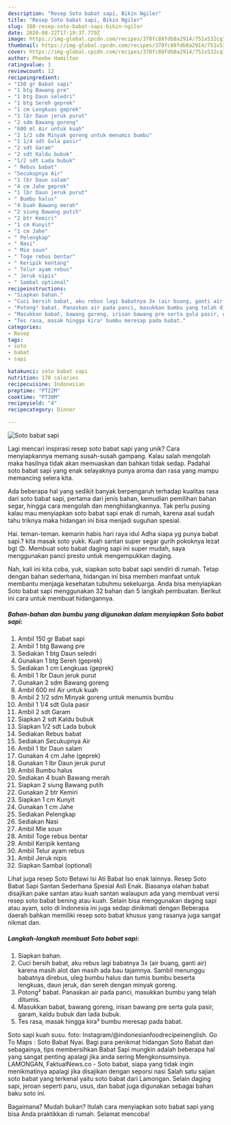 ```yaml
---
description: "Resep Soto babat sapi, Bikin Ngiler"
title: "Resep Soto babat sapi, Bikin Ngiler"
slug: 388-resep-soto-babat-sapi-bikin-ngiler
date: 2020-08-22T17:19:37.779Z
image: https://img-global.cpcdn.com/recipes/378fc88fdb8a2914/751x532cq70/soto-babat-sapi-foto-resep-utama.jpg
thumbnail: https://img-global.cpcdn.com/recipes/378fc88fdb8a2914/751x532cq70/soto-babat-sapi-foto-resep-utama.jpg
cover: https://img-global.cpcdn.com/recipes/378fc88fdb8a2914/751x532cq70/soto-babat-sapi-foto-resep-utama.jpg
author: Phoebe Hamilton
ratingvalue: 3
reviewcount: 12
recipeingredient:
- "150 gr Babat sapi"
- "1 btg Bawang pre"
- "1 btg Daun seledri"
- "1 btg Sereh geprek"
- "1 cm Lengkuas geprek"
- "1 lbr Daun jeruk purut"
- "2 sdm Bawang goreng"
- "600 ml Air untuk kuah"
- "2 1/2 sdm Minyak goreng untuk menumis bumbu"
- "1 1/4 sdt Gula pasir"
- "2 sdt Garam"
- "2 sdt Kaldu bubuk"
- "1/2 sdt Lada bubuk"
- " Rebus babat"
- "Secukupnya Air"
- "1 lbr Daun salam"
- "4 cm Jahe geprek"
- "1 lbr Daun jeruk purut"
- " Bumbu halus"
- "4 buah Bawang merah"
- "2 siung Bawang putih"
- "2 btr Kemiri"
- "1 cm Kunyit"
- "1 cm Jahe"
- " Pelengkap"
- " Nasi"
- " Mie soun"
- " Toge rebus bentar"
- " Keripik kentang"
- " Telur ayam rebus"
- " Jeruk nipis"
- " Sambal optional"
recipeinstructions:
- "Siapkan bahan."
- "Cuci bersih babat, aku rebus lagi babatnya 3x (air buang, ganti air) karena masih alot dan masih ada bau tajamnya. Sambil menunggu babatnya direbus, uleg bumbu halus dan tumis bumbu beserta lengkuas, daun jeruk, dan sereh dengan minyak goreng."
- "Potong² babat. Panaskan air pada panci, masukkan bumbu yang telah ditumis."
- "Masukkan babat, bawang goreng, irisan bawang pre serta gula pasir, garam, kaldu bubuk dan lada bubuk."
- "Tes rasa, masak hingga kira² bumbu meresap pada babat."
categories:
- Resep
tags:
- soto
- babat
- sapi

katakunci: soto babat sapi 
nutrition: 178 calories
recipecuisine: Indonesian
preptime: "PT22M"
cooktime: "PT30M"
recipeyield: "4"
recipecategory: Dinner

---
```



![Soto babat sapi](https://img-global.cpcdn.com/recipes/378fc88fdb8a2914/751x532cq70/soto-babat-sapi-foto-resep-utama.jpg)

Lagi mencari inspirasi resep soto babat sapi yang unik? Cara menyiapkannya memang susah-susah gampang. Kalau salah mengolah maka hasilnya tidak akan memuaskan dan bahkan tidak sedap. Padahal soto babat sapi yang enak selayaknya punya aroma dan rasa yang mampu memancing selera kita.

Ada beberapa hal yang sedikit banyak berpengaruh terhadap kualitas rasa dari soto babat sapi, pertama dari jenis bahan, kemudian pemilihan bahan segar, hingga cara mengolah dan menghidangkannya. Tak perlu pusing kalau mau menyiapkan soto babat sapi enak di rumah, karena asal sudah tahu triknya maka hidangan ini bisa menjadi suguhan spesial.

Hai. teman-teman. kemarin habis hari raya idul Adha siapa yg punya babat sapi.? kita masak soto yukk. Kuah santan super segar gurih pokoknya lezat bgt 😊. Membuat soto babat daging sapi ini super mudah, saya menggunakan panci presto untuk mengempukkan daging.


Nah, kali ini kita coba, yuk, siapkan soto babat sapi sendiri di rumah. Tetap dengan bahan sederhana, hidangan ini bisa memberi manfaat untuk membantu menjaga kesehatan tubuhmu sekeluarga. Anda bisa menyiapkan Soto babat sapi menggunakan 32 bahan dan 5 langkah pembuatan. Berikut ini cara untuk membuat hidangannya.

<!--inarticleads1-->

##### Bahan-bahan dan bumbu yang digunakan dalam menyiapkan Soto babat sapi:

1. Ambil 150 gr Babat sapi
1. Ambil 1 btg Bawang pre
1. Sediakan 1 btg Daun seledri
1. Gunakan 1 btg Sereh (geprek)
1. Sediakan 1 cm Lengkuas (geprek)
1. Ambil 1 lbr Daun jeruk purut
1. Gunakan 2 sdm Bawang goreng
1. Ambil 600 ml Air untuk kuah
1. Ambil 2 1/2 sdm Minyak goreng untuk menumis bumbu
1. Ambil 1 1/4 sdt Gula pasir
1. Ambil 2 sdt Garam
1. Siapkan 2 sdt Kaldu bubuk
1. Siapkan 1/2 sdt Lada bubuk
1. Sediakan  Rebus babat
1. Sediakan Secukupnya Air
1. Ambil 1 lbr Daun salam
1. Gunakan 4 cm Jahe (geprek)
1. Gunakan 1 lbr Daun jeruk purut
1. Ambil  Bumbu halus
1. Sediakan 4 buah Bawang merah
1. Siapkan 2 siung Bawang putih
1. Gunakan 2 btr Kemiri
1. Siapkan 1 cm Kunyit
1. Gunakan 1 cm Jahe
1. Sediakan  Pelengkap
1. Sediakan  Nasi
1. Ambil  Mie soun
1. Ambil  Toge rebus bentar
1. Ambil  Keripik kentang
1. Ambil  Telur ayam rebus
1. Ambil  Jeruk nipis
1. Siapkan  Sambal (optional)


Lihat juga resep Soto Betawi Isi Ati Babat Iso enak lainnya. Resep Soto Babat Sapi Santan Sederhana Spesial Asli Enak. Biasanya olahan babat disajikan pake santan atau kuah santan walaupun ada yang membuat versi resep soto babat bening atau kuah. Selain bisa menggunakan daging sapi atau ayam, soto di Indonesia ini juga sedap dinikmati dengan Beberapa daerah bahkan memiliki resep soto babat khusus yang rasanya juga sangat nikmat dan. 

<!--inarticleads2-->

##### Langkah-langkah membuat Soto babat sapi:

1. Siapkan bahan.
1. Cuci bersih babat, aku rebus lagi babatnya 3x (air buang, ganti air) karena masih alot dan masih ada bau tajamnya. Sambil menunggu babatnya direbus, uleg bumbu halus dan tumis bumbu beserta lengkuas, daun jeruk, dan sereh dengan minyak goreng.
1. Potong² babat. Panaskan air pada panci, masukkan bumbu yang telah ditumis.
1. Masukkan babat, bawang goreng, irisan bawang pre serta gula pasir, garam, kaldu bubuk dan lada bubuk.
1. Tes rasa, masak hingga kira² bumbu meresap pada babat.


Soto sapi kuah susu. foto: Instagram/@indonesianfoodrecipeinenglish. Go To Maps : Soto Babat Nyai. Bagi para penikmat hidangan Soto Babat dan sebagainya, tips membersihkan Babat Sapi mungkin adalah beberapa hal yang sangat penting apalagi jika anda sering Mengkonsumsinya. LAMONGAN, FaktualNews.co - Soto babat, siapa yang tidak ingin menikmatinya apalagi jika disajikan dengan seporsi nasi Salah satu sajian soto babat yang terkenal yaitu soto babat dari Lamongan. Selain daging sapi, jeroan seperti paru, usus, dan babat juga digunakan sebagai bahan baku soto ini. 

Bagaimana? Mudah bukan? Itulah cara menyiapkan soto babat sapi yang bisa Anda praktikkan di rumah. Selamat mencoba!
